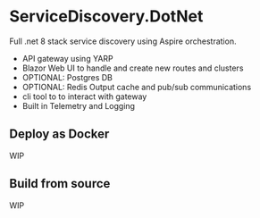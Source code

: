 # ServiceDiscovery.DotNet

Full .net 8 stack service discovery using Aspire orchestration.

- API gateway using YARP
- Blazor Web UI to handle and create new routes and clusters
- OPTIONAL: Postgres DB
- OPTIONAL: Redis Output cache and pub/sub communications
- cli tool to to interact with gateway
- Built in Telemetry and Logging

## Deploy as Docker

WIP

## Build from source

WIP
